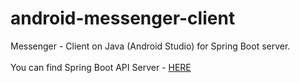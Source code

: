 # android-messenger-client
Messenger - Client on Java (Android Studio) for Spring Boot server. <br />
<br />
You can find Spring Boot API Server - <a href="https://github.com/hwandefan/messenger-api-java-spring">HERE</a><br />
